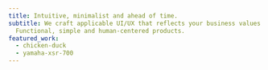 ```yaml
---
title: Intuitive, minimalist and ahead of time.
subtitle: We craft applicable UI/UX that reflects your business values.
  Functional, simple and human-centered products.
featured_work:
  - chicken-duck
  - yamaha-xsr-700
---
```

